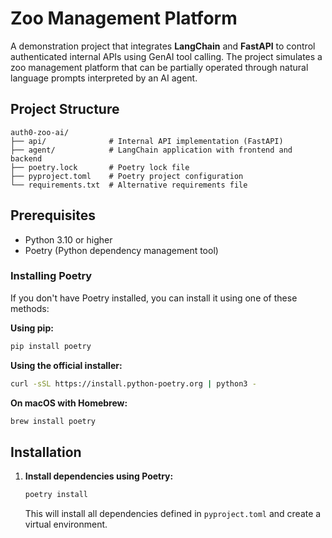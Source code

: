 # Zoo Management Platform

A demonstration project that integrates **LangChain** and **FastAPI** to control authenticated internal APIs using GenAI tool calling. The project simulates a zoo management platform that can be partially operated through natural language prompts interpreted by an AI agent.

## Project Structure

```
auth0-zoo-ai/
├── api/              # Internal API implementation (FastAPI)
├── agent/            # LangChain application with frontend and backend
├── poetry.lock       # Poetry lock file
├── pyproject.toml    # Poetry project configuration
└── requirements.txt  # Alternative requirements file
```

## Prerequisites

- Python 3.10 or higher
- Poetry (Python dependency management tool)

### Installing Poetry

If you don't have Poetry installed, you can install it using one of these methods:

**Using pip:**

```bash
pip install poetry
```

**Using the official installer:**

```bash
curl -sSL https://install.python-poetry.org | python3 -
```

**On macOS with Homebrew:**

```bash
brew install poetry
```

## Installation

1. **Install dependencies using Poetry:**

   ```bash
   poetry install
   ```

   This will install all dependencies defined in `pyproject.toml` and create a virtual environment.